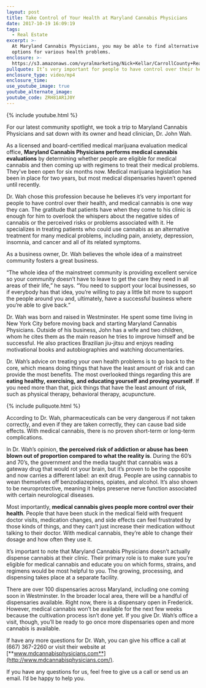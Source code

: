 ```yaml
---
layout: post
title: Take Control of Your Health at Maryland Cannabis Physicians
date: 2017-10-19 16:09:19
tags:
  - Real Estate
excerpt: >-
  At Maryland Cannabis Physicians, you may be able to find alternative treatment
  options for various health problems.
enclosure: >-
  https://s3.amazonaws.com/vyralmarketing/Nick+Kellar/CarrollCounty+Real+Estate+Coffee+and+Conversations.mp4
pullquote: It’s very important for people to have control over their health.
enclosure_type: video/mp4
enclosure_time:
use_youtube_image: true
youtube_alternate_image:
youtube_code: ZRH81AR1J0Y
---
```



{% include youtube.html %}

For our latest community spotlight, we took a trip to Maryland Cannabis Physicians and sat down with its owner and head clinician, Dr. John Wah.&nbsp;

As a licensed and board-certified medical marijuana evaluation medical office, **Maryland Cannabis Physicians performs medical cannabis evaluations** by determining whether people are eligible for medical cannabis and then coming up with regimens to treat their medical problems. They’ve been open for six months now. Medical marijuana legislation has been in place for two years, but most medical dispensaries haven’t opened until recently.&nbsp;

Dr. Wah chose this profession because he believes it’s very important for people to have control over their health, and medical cannabis is one way they can. The gratitude that patients have when they come to his clinic is enough for him to overlook the whispers about the negative sides of cannabis or the perceived risks or problems associated with it. He specializes in treating patients who could use cannabis as an alternative treatment for many medical problems, including pain, anxiety, depression, insomnia, and cancer and all of its related symptoms.&nbsp;

As a business owner, Dr. Wah believes the whole idea of a mainstreet community fosters a great business.&nbsp;

“The whole idea of the mainstreet community is providing excellent service so your community doesn’t have to leave to get the care they need in all areas of their life,” he says. “You need to support your local businesses, so if everybody has that idea, you’re willing to pay a little bit more to support the people around you and, ultimately, have a successful business where you’re able to give back.”

Dr. Wah was born and raised in Westminster. He spent some time living in New York City before moving back and starting Maryland Cannabis Physicians. Outside of his business, John has a wife and two children, whom he cites them as the main reason he tries to improve himself and be successful. He also practices Brazilian jiu-jitsu and enjoys reading motivational books and autobiographies and watching documentaries.&nbsp;

Dr. Wah’s advice on treating your own health problems is to go back to the core, which means doing things that have the least amount of risk and can provide the most benefits. The most overlooked things regarding this are **eating healthy, exercising, and educating yourself and proving yourself**. If you need more than that, pick things that have the least amount of risk, such as physical therapy, behavioral therapy, acupuncture.&nbsp;

{% include pullquote.html %}

According to Dr. Wah, pharmaceuticals can be very dangerous if not taken correctly, and even if they are taken correctly, they can cause bad side effects. With medical cannabis, there is no proven short-term or long-term complications.&nbsp;

In Dr. Wah’s opinion, **the perceived risk of addiction or abuse has been blown out of proportion compared to what the reality is**. During the 60’s and 70’s, the government and the media taught that cannabis was a gateway drug that would rot your brain, but it’s proven to be the opposite and now carries a different label: an exit drug. People are using cannabis to wean themselves off benzodiazepines, opiates, and alcohol. It’s also shown to be neuroprotective, meaning it helps preserve nerve function associated with certain neurological diseases.

Most importantly, **medical cannabis gives people more control over their health**. People that have been stuck in the medical field with frequent doctor visits, medication changes, and side effects can feel frustrated by those kinds of things, and they can’t just increase their medication without talking to their doctor. With medical cannabis, they’re able to change their dosage and how often they use it.&nbsp;

It’s important to note that Maryland Cannabis Physicians doesn’t actually dispense cannabis at their clinic. Their primary role is to make sure you’re eligible for medical cannabis and educate you on which forms, strains, and regimens would be most helpful to you. The growing, processing, and dispensing takes place at a separate facility.&nbsp;

There are over 100 dispensaries across Maryland, including one coming soon in Westminster. In the broader local area, there will be a handful of dispensaries available. Right now, there is a dispensary open in Frederick. However, medical cannabis won’t be available for the next few weeks because the cultivation process isn’t done yet. If you give Dr. Wah’s office a visit, though, you’ll be ready to go once more dispensaries open and more cannabis is available.&nbsp;

If have any more questions for Dr. Wah, you can give his office a call at (667) 367-2260 or visit their website at [**www.mdcannabisphysicians.com**](http://www.mdcannabisphysicians.com/).&nbsp;

If you have any questions for us, feel free to give us a call or send us an email. I’d be happy to help you.